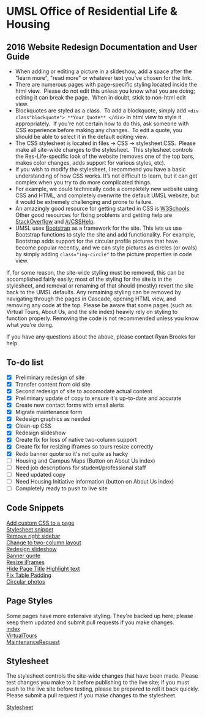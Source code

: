 # UMSL Office of Residential Life & Housing
## 2016 Website Redesign Documentation and User Guide

-	When adding or editing a picture in a slideshow, add a space after the "learn more", "read more" or whatever text you've chosen for the link.
-	There are numerous pages with page-specific styling located inside the html view.  Please do not edit this unless you know what you are doing; editing it can break the page.  When in doubt, stick to non-html edit view.
-	Blockquotes are styled as a class.  To add a blockquote, simply add `<div class"blockquote"> **Your Quote** </div>` in html view to style it appropriately.  If you're not certain how to do this, ask someone with CSS experience before making any changes.  To edit a quote, you should be able to select it in the default editing view.
-	The CSS stylesheet is located in files -> CSS -> stylesheet.CSS.  Please make all site-wide changes to the stylesheet.  This stylesheet controls the Res-Life-specific look of the website (removes one of the top bars, makes color changes, adds support for various styles, etc).
-	If you wish to modify the stylesheet, I recommend you have a basic understanding of how CSS works.  It’s not difficult to learn, but it can get complex when you try to do more complicated things.
  -	For example, we could technically code a completely new website using CSS and HTML, and completely overwrite the default UMSL website, but it would be extremely challenging and prone to failure.
  -	An amazingly good resource for getting started in CSS is [W3Schools](http://www.w3schools.com/).  Other good resources for fixing problems and getting help are [StackOverflow](http://stackoverflow.com/questions/tagged/css) and [/r/CSSHelp](https://www.reddit.com/r/csshelp/).
  - UMSL uses [Bootstrap](http://www.w3schools.com/bootstrap/) as a framework for the site.  This lets us use Bootstrap functions to style the site and add functionality.  For example, Bootstrap adds support for the circular profile pictures that have become popular recently, and we can style pictures as circles (or ovals) by simply adding `class="img-circle"` to the picture properties in code view.
  
If, for some reason, the site-wide styling must be removed, this can be accomplished fairly easily; most of the styling for the site is in the stylesheet, and removal or renaming of that should (mostly) revert the site back to the UMSL defaults.  Any remaining styling can be removed by navigating through the pages in Cascade, opening HTML view, and removing any code at the top.  Please be aware that some pages (such as Virtual Tours, About Us, and the site index) heavily rely on styling to function properly.  Removing the code is not recommended unless you know what you're doing.

If you have any questions about the above, please contact Ryan Brooks for help.

## To-do list  
- [x] Preliminary redesign of site  
- [x] Transfer content from old site  
- [x] Second redesign of site to accomodate actual content  
- [x] Preliminary update of copy to ensure it's up-to-date and accurate  
- [x] Create new contact forms with email alerts  
- [x] Migrate maintenance form  
- [x] Redesign graphics as needed  
- [x] Clean-up CSS  
- [x] Redesign slideshow  
- [x] Create fix for loss of native two-column support  
- [x] Create fix for resizing iframes so tours resize correctly  
- [x] Redo banner quote so it's not quite as hacky   
- [ ] Housing and Campus Maps (Button on About Us index)  
- [ ] Need job descriptions for student/professional staff  
- [ ] Need updated copy  
- [ ] Need Housing Initiative information (button on About Us index)  
- [ ] Completely ready to push to live site 

## Code Snippets  
[Add custom CSS to a page](CSSsnippets/AddCSS.html)  
[Stylesheet snippet](CSSsnippets/LinkStylesheet.html)  
[Remove right sidebar](CSSsnippets/RightSidebarRemoval.css)  
[Change to two-column layout](CSSsnippets/EnableTwoColumns.html)  
[Redesign slideshow](CSSsnippets/SlideshowRedesign.css)  
[Banner quote](CSSsnippets/BannerQuote.css)  
[Resize iFrames](CSSsnippets/ResizeIframes.html)  
[Hide Page Title](CSSsnippets/HidePageTitle.css)
[Highlight text](CSSsnippets/Highlight.css)  
[Fix Table Padding](CSSsnippets/FixTablePadding.css)  
[Circular photos](CSSsnippets/CircularPhotos.css)

## Page Styles

Some pages have more extensive styling.  They're backed up here; please keep them updated and submit pull requests if you make changes.  
[index](PageStyling/index.html)  
[VirtualTours](PageStyling/VirtualTours.html)  
[MaintenanceRequest](PageStyling/MaintenanceRequest.html)  

## Stylesheet

The stylesheet controls the site-wide changes that have been made.  Please test changes you make to it before publishing to the live site; if you must push to the live site before testing, please be prepared to roll it back quickly.  
Please submit a pull request if you make changes to the stylesheet.

[Stylesheet](stylesheet.css)
